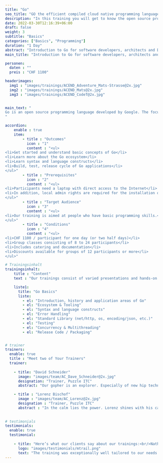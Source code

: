 ```yaml
---
title: "Go"
seo_title: "GO the efficient compiled cloud native programming language."
description: "In this training you will get to know the open source programming language Go. We will also show you how to pragmatically develop applications in the container environment."
date: 2022-03-30T12:16:39+06:00
draft: false
weight: 3
subtitle: "Basics"
categories: ["Basics", "Programming"]
duration: "1 Day"
abstract: "Introduction to Go for software developers, architects and DevOps engineers."
main_title: "Introduction to Go for software developers, architects and DevOps engineers."

personen: 
  daten : ""
  preis : "CHF 1100"

headerimages:
  img1 : "images/trainings/ACEND_Adventure_Mats-Strasse@2x.jpg"
  img2 : "images/trainings/ACEND_Mats@2x.jpg"
  img3 : "images/trainings/ACEND_CodeT@2x.jpg"
  

main_text: "
Go is an open source programming language developed by Google. The focus was on pragmatism, so that the simplest and cleanest possible program code can be created, which is executed efficiently. Go is often used for applications and infrastructure components based on scalable network services, cloud computing and containers.
"

accordion:
    enable : true
    item:
        - title : "Outcomes"
          icon : "1"
          content : "<ul>
<li>Get started and understand basic concepts of Go</li>
<li>Learn more about the Go ecosystem</li>
<li>Learn syntax and language constructs</li>
<li>Build, test, release cycle of Go applications</li>
</ul>"
        - title : "Prerequisites"
          icon : "2"
          content : "<ul>
<li>Participants need a laptop with direct access to the Internet</li>
<li>In addition, local admin rights are required for the installation of the development environment.</li>
</ul>"
        - title : "Target Audience"
          icon : "3"
          content : "<ul>
<li>Our training is aimed at people who have basic programming skills.</li>
</ul>"
        - title : "Conditions"
          icon : "4"
          content : "<ul>
<li>CHF 1100 / participant for one day (or two half days)</li>
<li>Group classes consisting of 8 to 24 participants</li>
<li>Includes catering and documentation</li>
<li>Discounts available for groups of 12 participants or more</li>
</ul>"

# Trainingsinhalt
trainingsinhalt: 
    title : "Content"
    text : "Our trainings consist of varied presentations and hands-on labs to deliver their content in an exciting way.<br/>"

    liste1:
      title: "Go Basics"
      liste:
        - el: "Introduction, history and application areas of Go"
        - el: "Ecosystem & Tooling"
        - el: "Syntax and language constructs"
        - el: "Error Handling"
        - el: "Standard Library (net/http, os, encoding/json, etc.)"
        - el: "Testing"
        - el: "Concurrency & Multithreading"
        - el: "Release Code / Packaging"


# trainer
trainers:
  enable: true
  title : "Meet two of Your Trainers"
  trainer:
     
    - title: "David Schneider"
      image: "images/team/AC_Dave_Schneider@2x.jpg"
      designation: "Trainer, Puzzle ITC"
      abstract: "Our gopher is an explorer. Especially of new hip technologies, as well as of fine hoppy variations under the arbors of Bern's old town."

    - title : "Lorenz Bischof"
      image : "images/team/AC_Lorenz@2x.jpg"
      designation : "Trainer, Puzzle ITC"
      abstract : "In the calm lies the power. Lorenz shines with his calm and level-headed manner when it comes to the most complex topics in the IT world."
      
      
# testimonials
testimonials:
  enable: true
  testimonial:
    
    - title: "Here’s what our clients say about our trainings:<br/>Nathanael Weber, Bern"
      logo: "images/testimonials/mtrail.png"
      text: "The training was exceptionally well tailored to our needs. The practical exercises were just difficult enough that more questions about Helm arose and were answered competently by the instructor. Many thanks acend for this experience!"
---
```

